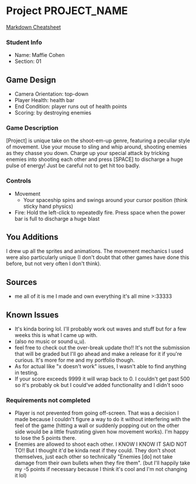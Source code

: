 # Project PROJECT_NAME

[Markdown Cheatsheet](https://github.com/adam-p/markdown-here/wiki/Markdown-Here-Cheatsheet)

### Student Info

-   Name: Maffie Cohen
-   Section: 01

## Game Design

-   Camera Orientation: top-down
-   Player Health: health bar
-   End Condition: player runs out of health points
-   Scoring: by destroying enemies

### Game Description

[Project] is unique take on the shoot-em-up genre, featuring a peculiar style of movement. Use your mouse to sling and whip around, shooting enemies as they chasse you down. Charge up your special attack by tricking enemies into shooting each other and press [SPACE] to discharge a huge pulse of energy! Just be careful not to get hit too badly.

### Controls

-   Movement
    - Your spaceship spins and swings around your cursor position (think sticky hand physics)
-   Fire: Hold the left-click to repeatedly fire. Press space when the power bar is full to discharge a huge blast

## You Additions

I drew up all the sprites and animations. The movement mechanics I used were also particularly unique (I don't doubt that other games have done this before, but not very often I don't think).

## Sources

-   me all of it is me I made and own everything it's all mine >:33333

## Known Issues

- It's kinda boring lol. I'll probably work out waves and stuff but for a few weeks this is what I came up with.
- (also no music or sound u_u).
- feel free to check out the over-break update tho!! It's not the submission that will be graded but I'll go ahead and make a release for it if you're curious. It's more for me and my portfolio though.
- As for actual like "x doesn't work" issues, I wasn't able to find anything in testing.
- If your score exceeds 9999 it will wrap back to 0. I couldn't get past 500 so it's probably ok but I could've added functionality and I didn't sooo


### Requirements not completed

- Player is not prevented from going off-screen. That was a decision I made because I couldn't figure a way to do it without interfering with the feel of the game (hitting a wall or suddenly popping out on the other side would be a little frustrating given how movement works). I'm happy to lose the 5 points there.
- Enemies are allowed to shoot each other. I KNOW I KNOW IT SAID NOT TO!! But I thought it'd be kinda neat if they could. They don't shoot themselves,  just each other so technically "Enemies [do] not take damage from their own bullets when they fire them". (but I'll happily take my -5 points if necessary because I think it's cool and I'm not changing it lol)